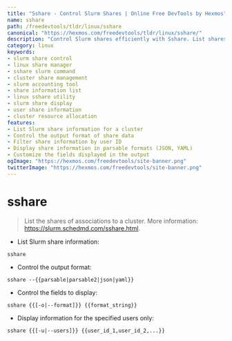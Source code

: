 ```yaml
---
title: "Sshare - Control Slurm Shares | Online Free DevTools by Hexmos"
name: sshare
path: /freedevtools/tldr/linux/sshare
canonical: "https://hexmos.com/freedevtools/tldr/linux/sshare/"
description: "Control Slurm shares efficiently with Sshare. List shares, format output, and display specific user information. Free online tool, no registration required."
category: linux
keywords:
- slurm share control
- linux share manager
- sshare slurm command
- cluster share management
- slurm accounting tool
- share information list
- linux sshare utility
- slurm share display
- user share information
- cluster resource allocation
features:
- List Slurm share information for a cluster
- Control the output format of share data
- Filter share information by user ID
- Display share information in parsable formats (JSON, YAML)
- Customize the fields displayed in the output
ogImage: "https://hexmos.com/freedevtools/site-banner.png"
twitterImage: "https://hexmos.com/freedevtools/site-banner.png"
---
```


# sshare

> List the shares of associations to a cluster.
> More information: <https://slurm.schedmd.com/sshare.html>.

- List Slurm share information:

`sshare`

- Control the output format:

`sshare --{{parsable|parsable2|json|yaml}}`

- Control the fields to display:

`sshare {{[-o|--format]}} {{format_string}}`

- Display information for the specified users only:

`sshare {{[-u|--users]}} {{user_id_1,user_id_2,...}}`

